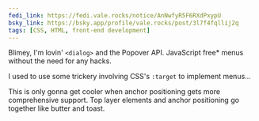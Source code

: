 ```yaml
---
fedi_link: https://fedi.vale.rocks/notice/AnNwfyR5F6RXdPxypU 
bsky_link: https://bsky.app/profile/vale.rocks/post/3l7f4fqllij2q
tags: [CSS, HTML, front-end development]
---
```


Blimey, I'm lovin' `<dialog>` and the Popover API. JavaScript free\* menus without the need for any hacks.

I used to use some trickery involving CSS's `:target` to implement menus...

This is only gonna get cooler when anchor positioning gets more comprehensive support. Top layer elements and anchor positioning go together like butter and toast.
